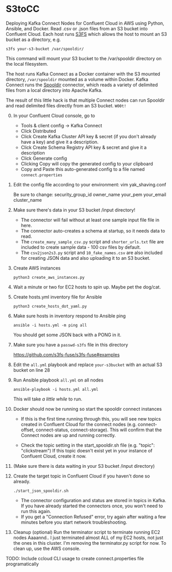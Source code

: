 # S3toCC
 Deploying Kafka Connect Nodes for Confluent Cloud in AWS using Python, Ansible, and Docker.  Read .csv or .json files from an S3 bucket into Confluent Cloud.   Each host runs [S3FS](https://github.com/s3fs-fuse/s3fs-fuse) which allows the host to mount an S3 bucket as a directory, e.g. 
 ```
 s3fs your-s3-bucket /var/spooldir/
 ```
This command will mount your S3 bucket to the /var/spooldir directory on the local filesystem.

 The host runs Kafka Connect as a Docker container with the S3 mounted directory, `/var/spooldir`
mounted as a volume within Docker.  Kafka Connect runs the [Spooldir](https://www.confluent.io/hub/jcustenborder/kafka-connect-spooldir) connector, which reads a variety of delimited files from a local directory into Apache Kafka.

The result of this little hack is that multiple Connect nodes can run Spooldir and read delimited files directly from an S3 bucket.  `W00t!`

0. In your Confluent Cloud console, go to 
    - Tools & client config -> Kafka Connect
    - Click Distributed
    - Click Create Kafka Cluster API key & secret (if you don't already have a key) and give it a description.
    - Click Create Schema Registry API key & secret and give it a description
    - Click Generate config
    - Clicking Copy will copy the generated config to your clipboard
    - Copy and Paste this auto-generated config to a file named `connect.properties`

0. Edit the config file according to your environment:
    vim yak_shaving.conf

    Be sure to change:
        security_group_id
        owner_name
        your_pem
        your_email
        cluster_name

0. Make sure there's data in your S3 bucket /input directory!
    - The connector will fail without at least one sample input file file in here.
    - The connector auto-creates a schema at startup, so it needs data to read.
    - The `create_many_sample_csv.py` script and `shorter_urls.txt` file are
    included to create sample data - 100 csv files by default.
    - The `csv2json2s3.py` script and `10_fake_names.csv` are also included for creating JSON data and also uploading it to an S3 bucket.

0. Create AWS instances
    ```
    python3 create_aws_instances.py
    ```

0. Wait a minute or two for EC2 hosts to spin up.
    Maybe pet the dog/cat.

0. Create hosts.yml inventory file for Ansible
    ```
    python3 create_hosts_dot_yaml.py
    ```
0. Make sure hosts in inventory respond to Ansible ping
    ```
    ansible -i hosts.yml -m ping all
    ```
    You should get some JSON back with a PONG in it.

0. Make sure you have a `passwd-s3fs` file in this directory

    https://github.com/s3fs-fuse/s3fs-fuse#examples

0. Edit the `all.yml` playbook and replace `your-s3bucket` with an actual S3 bucket on line 28

0. Run Ansible playbook `all.yml` on all nodes
    ```
    ansible-playbook -i hosts.yml all.yml
    ```

    This will take _a little while_ to run.

0. Docker should now be running so start the spooldir connect instances

     - If this is the first time running through this, you will see new topics
    created in Confluent Cloud for the connect nodes (e.g. connect-offset,
    connect-status, connect-storage).  This will confirm that the Connect
    nodes are up and running correctly.

     - Check the topic setting in the start_spooldir.sh file
        (e.g. "topic": "clickstream")
        If this topic doesn't exist yet in your instance of Confluent Cloud,
        create it now.

0. (Make sure there is data waiting in your S3 bucket /input directory)

0. Create the target topic in Confluent Cloud if you haven't done so already.

    ```
    ./start_json_spooldir.sh
    ```

    - The connector configuration and status are stored in topics in Kafka.
    If you have already started the connectors once, you won't need to run this again.
    - If you get a "Connection Refused" error, try again after waiting a few minutes before you start network troubleshooting.

0. Cleanup (optional) Run the terminator script to terminate running EC2 nodes
    Aaaannd.. I just terminated almost ALL of my EC2 hosts, not just the ones in this cluster.  I'm removing the terminator.py script for now.  To clean up, use the AWS console.


TODO: Include ccloud CLI usage to create connect.properties file programatically



